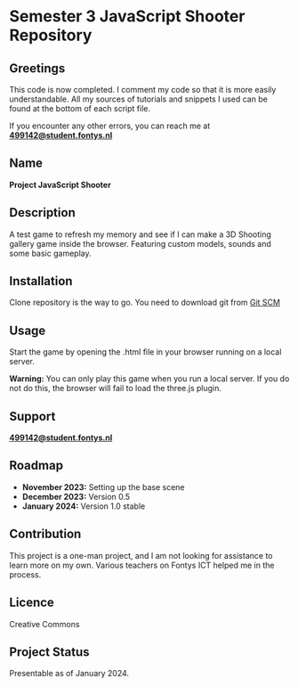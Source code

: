 # Semester 3 JavaScript Shooter Repository

## Greetings

This code is now completed. I comment my code so that it is more easily understandable.
All my sources of tutorials and snippets I used can be found at the bottom of each script file. 

If you encounter any other errors, you can reach me at **499142@student.fontys.nl**

## Name
**Project JavaScript Shooter**

## Description
A test game to refresh my memory and see if I can make a 3D Shooting gallery game inside the browser. Featuring custom models, sounds and some basic gameplay.

## Installation
Clone repository is the way to go. You need to download git from [Git SCM](https://www.git-scm.com/downloads)

## Usage 
Start the game by opening the .html file in your browser running on a local server. 

**Warning:** You can only play this game when you run a local server. If you do not do this, the browser will fail to load the three.js plugin. 

## Support
**499142@student.fontys.nl**

## Roadmap
+ **November 2023:** Setting up the base scene
+ **December 2023:** Version 0.5
+ **January 2024:** Version 1.0 stable

## Contribution
This project is a one-man project, and I am not looking for assistance to learn more on my own. Various teachers on Fontys ICT helped me in the process.

## Licence
Creative Commons

## Project Status
Presentable as of January 2024. 
